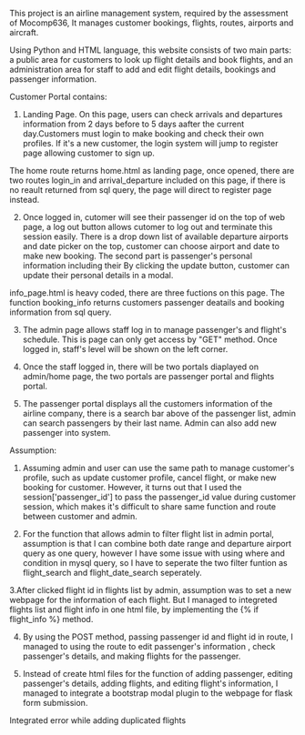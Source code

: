 This project is an airline management system, required by the assessment of Mocomp636, It manages customer bookings, flights, routes, airports and aircraft.

 Using Python and HTML language, this website consists of two main parts: a public area for customers to look up flight details and book flights, and an administration area for staff to add and edit flight details, bookings and passenger information.

Customer Portal contains: 

1. Landing Page. On this page, users can check arrivals and departures information from 2 days before to 5 days aafter the current day.Customers must login to make booking and check their own profiles. If it's a new customer, the login system will jump to register page allowing customer to sign up.
 
  The home route returns home.html as landing page, once opened, there are two routes login_in and arrival_departure included on this page, if there is no reault returned from sql query, the page will direct to register page instead.
  
2.  Once logged in, cutomer will see their passenger id on the top of web page, a log out button allows cutomer to log out and terminate this session easily.  There is a drop down list of available departure airports and date picker on the top, customer can choose airport and date to make new booking. The second part is passenger's personal information including their By clicking the update button, customer can update their personal details in a modal.
  
  info_page.html is heavy coded, there are three fuctions on this page. The function booking_info returns customers passenger deatails and booking information from sql query.
  
  
3. The admin page allows staff log in to manage passenger's and flight's schedule. This is page can only get access by "GET" method.
   Once logged in, staff's level will be shown on the left corner. 

4. Once the staff logged in, there will be two portals diaplayed on admin/home page, the two portals are passenger portal and flights portal.

5. The passenger portal displays all the customers information of the airline company, there is a search bar above of the passenger list, admin can search passengers by their last name. Admin can also add new passenger into system.



Assumption:

1. Assuming admin and user can use the same path to manage customer's profile, such as update customer profile, cancel flight, or make new booking for customer. However, it turns out that I used the session['passenger_id'] to pass the passenger_id value during customer session, which makes it's difficult to share same function and route between customer and admin. 


2. For the function that allows admin to filter flight list in admin portal, assumption is that I can combine both date range and departure airport query as one query, however I have some issue with using where and condition in mysql query, so I have to seperate the two filter funtion as flight_search and flight_date_search seperately.


3.After clicked flight id in flights list by admin, assumption was to set a new webpage for the information of each flight. But I managed to integreted  flights list and flight info in one html file, by implementing the {% if flight_info %} method. 

4. By using the POST method, passing passenger id and flight id in route, I managed to using the route to edit passenger's information , check passenger's details, and making flights for the passenger.

5. Instead of create html files for the function of adding passenger, editing passenger's details, adding flights, and editing flight's information, I managed to integrate a bootstrap modal plugin to the webpage for flask form submission. 


Integrated error while adding duplicated flights







